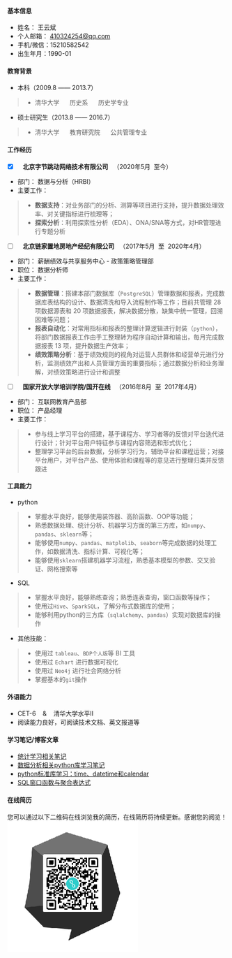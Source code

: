#### 基本信息
* 姓名： 王云斌
* 个人邮箱： 410324254@qq.com
* 手机/微信：15210582542
* 出生年月：1990-01

#### 教育背景
* 本科（2009.8 —— 2013.7）
> * 清华大学  &nbsp;&nbsp;&nbsp;&nbsp; 历史系  &nbsp;&nbsp;&nbsp;&nbsp; 历史学专业
* 硕士研究生（2013.8 —— 2016.7）
> * 清华大学  &nbsp;&nbsp;&nbsp;&nbsp;  教育研究院   &nbsp;&nbsp;&nbsp;&nbsp; 公共管理专业


#### 工作经历
- [x] &nbsp;&nbsp; **北京字节跳动网络技术有限公司** &nbsp;&nbsp;（2020年5月&nbsp;&nbsp;至今）
- 部门： 数据与分析（HRBI）
- 主要工作：
> * **数据支持**：对业务部门的分析、测算等项目进行支持，提升数据处理效率、对关键指标进行梳理等；
> * **探索分析**：利用探索性分析（EDA）、ONA/SNA等方式，对HR管理进行专题分析

- [ ] &nbsp;&nbsp; **北京链家置地房地产经纪有限公司** &nbsp;&nbsp;（2017年5月&nbsp;&nbsp;至&nbsp;&nbsp;2020年4月）
- 部门： 薪酬绩效与共享服务中心 - 政策策略管理部
- 职位： 数据分析师
- 主要工作：
> * **数据管理**：搭建本部门数据库（`PostgreSQL`）管理数据和报表，完成数据库表结构的设计、数据清洗和导入流程制作等工作；目前共管理 28 项数据源表和 20 项数据报表，解决数据分散，缺集中统一管理，回溯困难等问题；
> * **报表自动化**：对常用指标和报表的整理计算逻辑进行封装（`python`），将部门数据报表工作由手工整理转为程序自动计算和输出，每月完成数据报表 13 项，提升数据生产效率；
> * **绩效策略分析**：基于绩效规则的视角对运营人员群体和经营单元进行分析，监测绩效产出和人员管理方面的重要指标；通过数据分析和业务理解，对绩效策略进行设计和调整

- [ ] &nbsp;&nbsp; **国家开放大学培训学院/国开在线** &nbsp;&nbsp;（2016年8月&nbsp;&nbsp;至&nbsp;&nbsp;2017年4月）
- 部门： 互联网教育产品部
- 职位： 产品经理
- 主要工作：
> * 参与线上学习平台的搭建，基于课程方、学习者等的反馈对平台迭代进行设计；针对平台用户特征参与课程内容筛选和形式优化；
> * 整理学习平台的后台数据，分析学习行为，辅助平台和课程运营；对接平台用户，对平台产品、使用体验和课程等的意见进行整理归类并反馈跟进

#### 工具能力
* python
> * 掌握水平良好，能够使用装饰器、高阶函数、OOP等功能；
> * 熟悉数据处理、统计分析、机器学习方面的第三方库，如`numpy`、`pandas`、`sklearn`等；
> * 能够使用`numpy`、`pandas`、`matplolib`、`seaborn`等完成数据的处理工作，如数据清洗、指标计算、可视化等；
> * 能够使用`sklearn`搭建机器学习流程，熟悉基本模型的参数、交叉验证、网格搜索等


* SQL
> * 掌握水平良好，能够熟练查询；熟悉连表查询，窗口函数等操作；
> * 使用过`Hive`、`SparkSQL`，了解分布式数据库的使用；
> * 能够利用python的三方库（`sqlalchemy`、`pandas`）实现对数据库的操作

* 其他技能：
> * 使用过 `tableau`、`BDP个人版`等 BI 工具
> * 使用过 `Echart` 进行数据可视化
> * 使用过 `Neo4j` 进行社会网络分析
> * 掌握基本的`git`操作

#### 外语能力
* CET-6 &nbsp;&nbsp; & &nbsp;&nbsp; 清华大学水平Ⅱ
* 阅读能力良好，可阅读技术文档、英文报道等

#### 学习笔记/博客文章
* [统计学习相关笔记](https://github.com/Bingtuu/statistical_learning_notes)
* [数据分析相关python库学习笔记]()
* [python标准库学习：time、datetime和calendar](https://blog.csdn.net/github_37999869/article/details/100696453)
* [SQL窗口函数与聚合表达式](https://blog.csdn.net/github_37999869/article/details/104672292)




#### 在线简历
您可以通过以下二维码在线浏览我的简历，在线简历将持续更新。感谢您的阅览！
![resume_QR](/github简历二维码.png)
